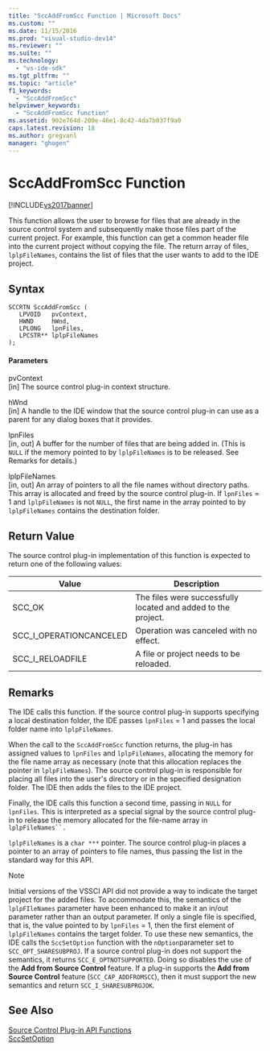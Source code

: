 ```yaml
---
title: "SccAddFromScc Function | Microsoft Docs"
ms.custom: ""
ms.date: 11/15/2016
ms.prod: "visual-studio-dev14"
ms.reviewer: ""
ms.suite: ""
ms.technology: 
  - "vs-ide-sdk"
ms.tgt_pltfrm: ""
ms.topic: "article"
f1_keywords: 
  - "SccAddFromScc"
helpviewer_keywords: 
  - "SccAddFromScc function"
ms.assetid: 902e764d-200e-46e1-8c42-4da7b037f9a0
caps.latest.revision: 18
ms.author: gregvanl
manager: "ghogen"
---
```

# SccAddFromScc Function
[!INCLUDE[vs2017banner](../includes/vs2017banner.md)]

This function allows the user to browse for files that are already in the source control system and subsequently make those files part of the current project. For example, this function can get a common header file into the current project without copying the file. The return array of files, `lplpFileNames`, contains the list of files that the user wants to add to the IDE project.  
  
## Syntax  
  
```cpp#  
SCCRTN SccAddFromScc (  
   LPVOID   pvContext,  
   HWND     hWnd,  
   LPLONG   lpnFiles,  
   LPCSTR** lplpFileNames  
);  
```  
  
#### Parameters  
 pvContext  
 [in] The source control plug-in context structure.  
  
 hWnd  
 [in] A handle to the IDE window that the source control plug-in can use as a parent for any dialog boxes that it provides.  
  
 lpnFiles  
 [in, out] A buffer for the number of files that are being added in. (This is `NULL` if the memory pointed to by `lplpFileNames` is to be released. See Remarks for details.)  
  
 lplpFileNames  
 [in, out] An array of pointers to all the file names without directory paths. This array is allocated and freed by the source control plug-in. If `lpnFiles` = 1 and `lplpFileNames` is not `NULL`, the first name in the array pointed to by `lplpFileNames` contains the destination folder.  
  
## Return Value  
 The source control plug-in implementation of this function is expected to return one of the following values:  
  
|Value|Description|  
|-----------|-----------------|  
|SCC_OK|The files were successfully located and added to the project.|  
|SCC_I_OPERATIONCANCELED|Operation was canceled with no effect.|  
|SCC_I_RELOADFILE|A file or project needs to be reloaded.|  
  
## Remarks  
 The IDE calls this function. If the source control plug-in supports specifying a local destination folder, the IDE passes `lpnFiles` = 1 and passes the local folder name into `lplpFileNames`.  
  
 When the call to the `SccAddFromScc` function returns, the plug-in has assigned values to `lpnFiles` and `lplpFileNames`, allocating the memory for the file name array as necessary (note that this allocation replaces the pointer in `lplpFileNames`). The source control plug-in is responsible for placing all files into the user's directory or in the specified designation folder. The IDE then adds the files to the IDE project.  
  
 Finally, the IDE calls this function a second time, passing in `NULL` for `lpnFiles`. This is interpreted as a special signal by the source control plug-in to release the memory allocated for the file-name array in `lplpFileNames``.`  
  
 `lplpFileNames` is a `char ***` pointer. The source control plug-in places a pointer to an array of pointers to file names, thus passing the list in the standard way for this API.  
  
> [!NOTE]
>  Initial versions of the VSSCI API did not provide a way to indicate the target project for the added files. To accommodate this, the semantics of the `lplpFIleNames` parameter have been enhanced to make it an in/out parameter rather than an output parameter. If only a single file is specified, that is, the value pointed to by `lpnFiles` = 1, then the first element of `lplpFileNames` contains the target folder. To use these new semantics, the IDE calls the `SccSetOption` function with the `nOption`parameter set to `SCC_OPT_SHARESUBPROJ`. If a source control plug-in does not support the semantics, it returns `SCC_E_OPTNOTSUPPORTED`. Doing so disables the use of the **Add from Source Control** feature. If a plug-in supports the **Add from Source Control** feature (`SCC_CAP_ADDFROMSCC`), then it must support the new semantics and return `SCC_I_SHARESUBPROJOK`.  
  
## See Also  
 [Source Control Plug-in API Functions](../extensibility/source-control-plug-in-api-functions.md)   
 [SccSetOption](../extensibility/sccsetoption-function.md)

